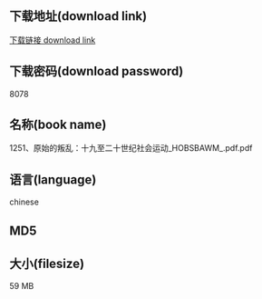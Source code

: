 ## 下载地址(download link)
[下载链接 download link](https://tutu365.netlify.app/?s=1251%E3%80%81%E5%8E%9F%E5%A7%8B%E7%9A%84%E5%8F%9B%E4%B9%B1%EF%BC%9A%E5%8D%81%E4%B9%9D%E8%87%B3%E4%BA%8C%E5%8D%81%E4%B8%96%E7%BA%AA%E7%A4%BE%E4%BC%9A%E8%BF%90%E5%8A%A8_HOBSBAWM_.pdf)

## 下载密码(download password)
8078

## 名称(book name)
1251、原始的叛乱：十九至二十世纪社会运动_HOBSBAWM_.pdf.pdf

## 语言(language)
chinese

## MD5


## 大小(filesize)
59 MB
